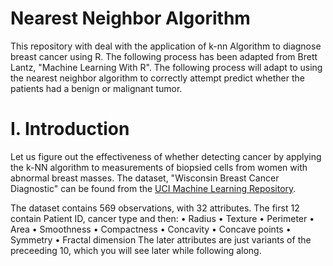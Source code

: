 # Nearest Neighbor Algorithm

   This repository with deal with the application of k-nn Algorithm to diagnose breast cancer using R. The following process has been adapted from Brett Lantz, "Machine Learning With R". The following process will adapt to using the nearest neighbor algorithm to correctly attempt predict whether the patients had a benign or malignant tumor.

# I. Introduction 

Let us figure out the effectiveness of whether detecting cancer by applying the k-NN algorithm to measurements of biopsied cells 
from women with abnormal breast masses. The dataset, "Wisconsin Breast Cancer Diagnostic" can be found from the <a href="http://archive.ics.uci.edu/ml.">UCI Machine Learning Repository</a>. 

The dataset contains 569 observations, with 32 attributes. The first 12 contain Patient ID, cancer type and then:
• Radius
• Texture
• Perimeter
• Area
• Smoothness
• Compactness
• Concavity
• Concave points
• Symmetry
• Fractal dimension
The later attributes are just variants of the preceeding 10, which you will see later while following along.

